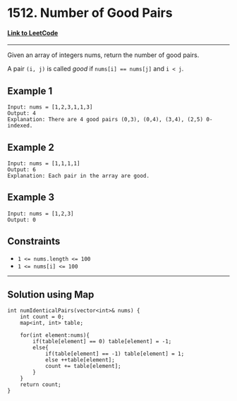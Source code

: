 # 1512. Number of Good Pairs
#### <a href=https://leetcode.com/problems/number-of-good-pairs/>Link to LeetCode</a>
---
Given an array of integers nums, return the number of good pairs.

A pair ```(i, j)``` is called <em>good</em> if ```nums[i] == nums[j]``` and ```i < j```.

## Example 1
```
Input: nums = [1,2,3,1,1,3]
Output: 4
Explanation: There are 4 good pairs (0,3), (0,4), (3,4), (2,5) 0-indexed.
```

## Example 2
```
Input: nums = [1,1,1,1]
Output: 6
Explanation: Each pair in the array are good.
```

## Example 3
```
Input: nums = [1,2,3]
Output: 0
```

## Constraints
* ```1 <= nums.length <= 100```
* ```1 <= nums[i] <= 100```
---
## Solution using Map
```
int numIdenticalPairs(vector<int>& nums) {
    int count = 0;
    map<int, int> table; 
        
    for(int element:nums){
        if(table[element] == 0) table[element] = -1;
        else{
            if(table[element] == -1) table[element] = 1;
            else ++table[element]; 
            count += table[element]; 
        }
    }
    return count; 
}
```
